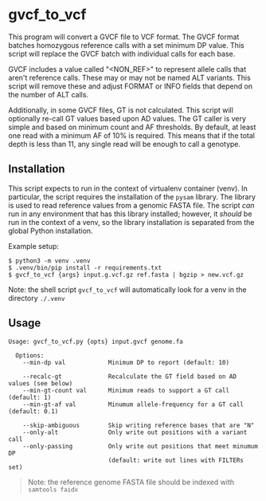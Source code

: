 # gvcf_to_vcf

This program will convert a GVCF file to VCF format. The GVCF format batches homozygous reference calls with a set minimum DP value. This script will replace the GVCF batch with individual calls for each base. 

GVCF includes a value called "<NON_REF>" to represent allele calls that aren't reference calls. These may or may not be named ALT variants. This script will remove these and adjust FORMAT or INFO fields that depend on the number of ALT calls.

Additionally, in some GVCF files, GT is not calculated. This script will optionally re-call GT values based upon AD values. The GT caller is very simple and based on minimum count and AF thresholds. By default, at least one read with a minimum AF of 10% is required. This means that if the total depth is less than 11, any single read will be enough to call a genotype.

## Installation

This script expects to run in the context of virtualenv container (venv). In particular, the script requires the installation of the `pysam` library. The library is used to read reference values from a genomic FASTA file. The script *can* run in any environment that has this library installed; however, it *should* be run in the context of a venv, so the library installation is separated from the global Python installation.

Example setup:

    $ python3 -m venv .venv
    $ .venv/bin/pip install -r requirements.txt
    $ gvcf_to_vcf {args} input.g.vcf.gz ref.fasta | bgzip > new.vcf.gz


Note: the shell script `gvcf_to_vcf` will automatically look for a venv in the directory `./.venv` 

## Usage

    Usage: gvcf_to_vcf.py {opts} input.gvcf genome.fa
    
      Options:
        --min-dp val            Minimum DP to report (default: 10)
    
        --recalc-gt             Recalculate the GT field based on AD values (see below)
        --min-gt-count val      Minimum reads to support a GT call (default: 1)
        --min-gt-af val         Minumum allele-frequency for a GT call (default: 0.1)
                         
        --skip-ambiguous        Skip writing reference bases that are "N"
        --only-alt              Only write out positions with a variant call
        --only-passing          Only write out positions that meet minumum DP
                                (default: write out lines with FILTERs set)

> Note: the reference genome FASTA file should be indexed with `samtools faidx`

